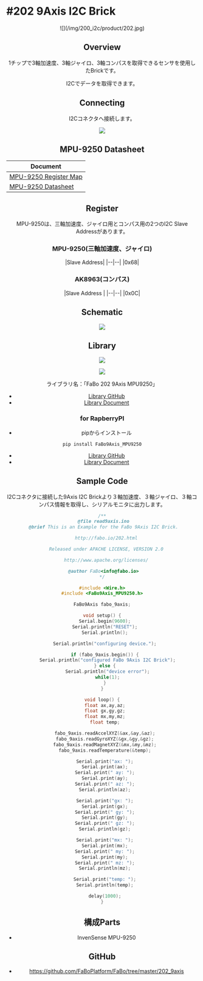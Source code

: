 # #202 9Axis I2C Brick

<center>![](/img/200_i2c/product/202.jpg)
<!--COLORME-->

## Overview
1チップで3軸加速度、3軸ジャイロ、3軸コンパスを取得できるセンサを使用したBrickです。

I2Cでデータを取得できます。

## Connecting
I2Cコネクタへ接続します。

![](/img/200_i2c/connect/202_9axis_connect.jpg)


## MPU-9250 Datasheet
| Document |
| -- |
| [MPU-9250 Register Map](http://43zrtwysvxb2gf29r5o0athu.wpengine.netdna-cdn.com/wp-content/uploads/2015/02/MPU-9250-Register-Map.pdf) |
| [MPU-9250 Datasheet](http://43zrtwysvxb2gf29r5o0athu.wpengine.netdna-cdn.com/wp-content/uploads/2015/02/MPU-9250-Datasheet.pdf) |

## Register
MPU-9250は、三軸加速度、ジャイロ用とコンパス用の2つのI2C Slave Addressがあります。

### MPU-9250(三軸加速度、ジャイロ)
|Slave Address|
|--|--|
|0x68|

### AK8963(コンパス)
|Slave Address |
|--|--|
|0x0C|

## Schematic
![](/img/200_i2c/schematic/202_9axis.png)

## Library


![](/img/common/install_lib.png)

![](/img/200_i2c/docs/202_9axis_docs_001.png)

  ライブラリ名：「FaBo 202 9Axis MPU9250」

- [Library GitHub](https://github.com/FaBoPlatform/FaBo9AXIS-MPU9250-Library)
- [Library Document](http://fabo.io/doxygen/FaBo9AXIS-MPU9250-Library/)

### for RapberryPI
- pipからインストール
```
pip install FaBo9Axis_MPU9250
```
- [Library GitHub](https://github.com/FaBoPlatform/FaBo9AXIS-MPU9250-Python)
- [Library Document](http://fabo.io/doxygen/FaBo9AXIS-MPU9250-Python/)

## Sample Code
I2Cコネクタに接続した9Axis I2C Brickより３軸加速度、３軸ジャイロ、３軸コンパス情報を取得し、シリアルモニタに出力します。

```c
/**
 @file read9axis.ino
 @brief This is an Example for the FaBo 9Axis I2C Brick.

   http://fabo.io/202.html

   Released under APACHE LICENSE, VERSION 2.0

   http://www.apache.org/licenses/

 @author FaBo<info@fabo.io>
*/

#include <Wire.h>
#include <FaBo9Axis_MPU9250.h>

FaBo9Axis fabo_9axis;

void setup() {
  Serial.begin(9600);
  Serial.println("RESET");
  Serial.println();

  Serial.println("configuring device.");

  if (fabo_9axis.begin()) {
    Serial.println("configured FaBo 9Axis I2C Brick");
  } else {
    Serial.println("device error");
    while(1);
  }
}

void loop() {
  float ax,ay,az;
  float gx,gy,gz;
  float mx,my,mz;
  float temp;

  fabo_9axis.readAccelXYZ(&ax,&ay,&az);
  fabo_9axis.readGyroXYZ(&gx,&gy,&gz);
  fabo_9axis.readMagnetXYZ(&mx,&my,&mz);
  fabo_9axis.readTemperature(&temp);

  Serial.print("ax: ");
  Serial.print(ax);
  Serial.print(" ay: ");
  Serial.print(ay);
  Serial.print(" az: ");
  Serial.println(az);

  Serial.print("gx: ");
  Serial.print(gx);
  Serial.print(" gy: ");
  Serial.print(gy);
  Serial.print(" gz: ");
  Serial.println(gz);

  Serial.print("mx: ");
  Serial.print(mx);
  Serial.print(" my: ");
  Serial.print(my);
  Serial.print(" mz: ");
  Serial.println(mz);

  Serial.print("temp: ");
  Serial.println(temp);

  delay(1000);
}
```

## 構成Parts
- InvenSense MPU-9250

## GitHub
- https://github.com/FaBoPlatform/FaBo/tree/master/202_9axis
